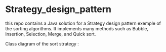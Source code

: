# Strategy_design_pattern

this repo contains a Java solution for a Strategy design pattern exemple of the sorting algorithms.
It implements many methods such as Bubble, Insertion, Selection, Merge, and Quick sort.


Class diagram of the sort strategy :
